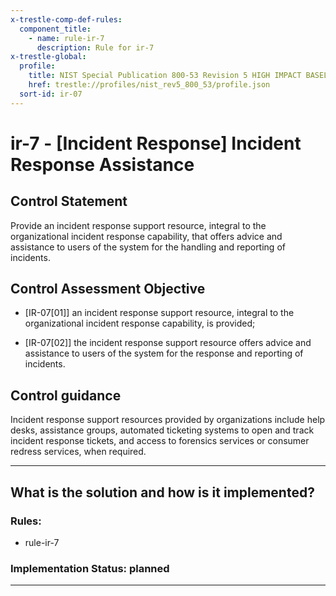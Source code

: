 ```yaml
---
x-trestle-comp-def-rules:
  component_title:
    - name: rule-ir-7
      description: Rule for ir-7
x-trestle-global:
  profile:
    title: NIST Special Publication 800-53 Revision 5 HIGH IMPACT BASELINE
    href: trestle://profiles/nist_rev5_800_53/profile.json
  sort-id: ir-07
---
```


# ir-7 - \[Incident Response\] Incident Response Assistance

## Control Statement

Provide an incident response support resource, integral to the organizational incident response capability, that offers advice and assistance to users of the system for the handling and reporting of incidents.

## Control Assessment Objective

- \[IR-07[01]\] an incident response support resource, integral to the organizational incident response capability, is provided;

- \[IR-07[02]\] the incident response support resource offers advice and assistance to users of the system for the response and reporting of incidents.

## Control guidance

Incident response support resources provided by organizations include help desks, assistance groups, automated ticketing systems to open and track incident response tickets, and access to forensics services or consumer redress services, when required.

______________________________________________________________________

## What is the solution and how is it implemented?

<!-- For implementation status enter one of: implemented, partial, planned, alternative, not-applicable -->

<!-- Note that the list of rules under ### Rules: is read-only and changes will not be captured after assembly to JSON -->

<!-- Add control implementation description here for control: ir-7 -->

### Rules:

  - rule-ir-7

### Implementation Status: planned

______________________________________________________________________
